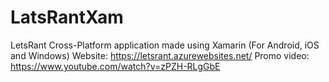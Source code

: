 # LatsRantXam
LetsRant Cross-Platform application made using Xamarin (For Android, iOS and Windows)
Website: https://letsrant.azurewebsites.net/
Promo video: https://www.youtube.com/watch?v=zPZH-RLgGbE
